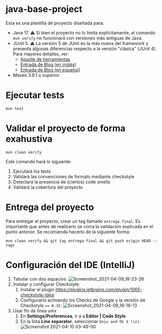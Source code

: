 # java-base-project

Esta es una plantilla de proyecto diseñada para: 

* Java 17. :warning: Si bien el proyecto no lo limita explícitamente, el comando `mvn verify` no funcionará con versiones más antiguas de Java. 
* JUnit 5. :warning: La versión 5 de JUnit es la más nueva del framework y presenta algunas diferencias respecto a la versión "clásica" (JUnit 4). Para mayores detalles, ver: 
  *  [Apunte de herramientas](https://docs.google.com/document/d/1VYBey56M0UU6C0689hAClAvF9ILE6E7nKIuOqrRJnWQ/edit#heading=h.dnwhvummp994)
  *  [Entrada de Blog (en inglés)](https://www.baeldung.com/junit-5-migration) 
  *  [Entrada de Blog (en español)](https://www.paradigmadigital.com/dev/nos-espera-junit-5/)
* Maven 3.8.1 o superior

# Ejecutar tests

```
mvn test
```

# Validar el proyecto de forma exahustiva

```
mvn clean verify
```

Este comando hará lo siguiente:

 1. Ejecutará los tests
 2. Validará las convenciones de formato mediante checkstyle
 3. Detectará la presencia de (ciertos) code smells
 4. Validará la cobertura del proyecto

# Entrega del proyecto

Para entregar el proyecto, crear un tag llamado `entrega-final`. Es importante que antes de realizarlo se corra la validación
explicada en el punto anterior. Se recomienda hacerlo de la siguiente forma:

```
mvn clean verify && git tag entrega-final && git push origin HEAD --tags
```

# Configuración del IDE (IntelliJ)

 1. Tabular con dos espacios: ![Screenshot_2021-04-09_18-23-26](https://user-images.githubusercontent.com/677436/114242543-73e1fe00-9961-11eb-9a61-7e34be9fb8de.png)
 2. Instalar y configurar Checkstyle:
    1. Instalar el plugin https://plugins.jetbrains.com/plugin/1065-checkstyle-idea:
    2. Configurarlo activando los Checks de Google y la versión de Checkstyle `== 8.35`: ![Screenshot_2021-04-09_18-16-13](https://user-images.githubusercontent.com/677436/114242548-75132b00-9961-11eb-972e-28e6e1412979.png)
 3. Usar fin de linea unix
    1. En **Settings/Preferences**, ir a a **Editor | Code Style**.
    2. En la lista **Line separator**, seleccionar `Unix and OS X (\n)`.
 ![Screenshot 2021-04-10 03-49-00](https://user-images.githubusercontent.com/11875266/114260872-c6490c00-99ad-11eb-838f-022acc1903f4.png)
